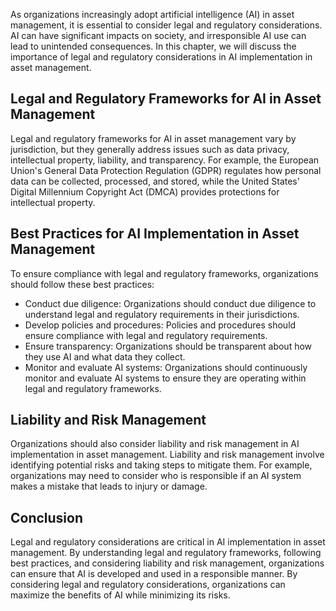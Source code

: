 

As organizations increasingly adopt artificial intelligence (AI) in asset management, it is essential to consider legal and regulatory considerations. AI can have significant impacts on society, and irresponsible AI use can lead to unintended consequences. In this chapter, we will discuss the importance of legal and regulatory considerations in AI implementation in asset management.

Legal and Regulatory Frameworks for AI in Asset Management
----------------------------------------------------------

Legal and regulatory frameworks for AI in asset management vary by jurisdiction, but they generally address issues such as data privacy, intellectual property, liability, and transparency. For example, the European Union's General Data Protection Regulation (GDPR) regulates how personal data can be collected, processed, and stored, while the United States' Digital Millennium Copyright Act (DMCA) provides protections for intellectual property.

Best Practices for AI Implementation in Asset Management
--------------------------------------------------------

To ensure compliance with legal and regulatory frameworks, organizations should follow these best practices:

* Conduct due diligence: Organizations should conduct due diligence to understand legal and regulatory requirements in their jurisdictions.
* Develop policies and procedures: Policies and procedures should ensure compliance with legal and regulatory requirements.
* Ensure transparency: Organizations should be transparent about how they use AI and what data they collect.
* Monitor and evaluate AI systems: Organizations should continuously monitor and evaluate AI systems to ensure they are operating within legal and regulatory frameworks.

Liability and Risk Management
-----------------------------

Organizations should also consider liability and risk management in AI implementation in asset management. Liability and risk management involve identifying potential risks and taking steps to mitigate them. For example, organizations may need to consider who is responsible if an AI system makes a mistake that leads to injury or damage.

Conclusion
----------

Legal and regulatory considerations are critical in AI implementation in asset management. By understanding legal and regulatory frameworks, following best practices, and considering liability and risk management, organizations can ensure that AI is developed and used in a responsible manner. By considering legal and regulatory considerations, organizations can maximize the benefits of AI while minimizing its risks.
